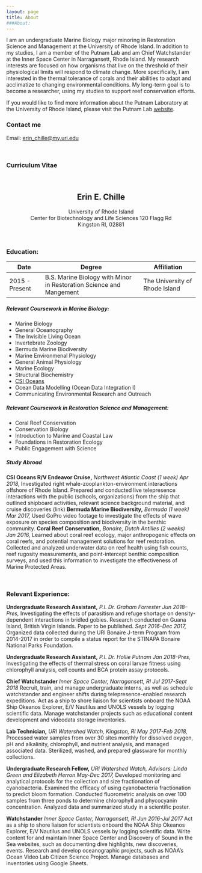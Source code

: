 ```yaml
---
layout: page
title: About
###About:
---
```


I am an undergraduate Marine Biology major minoring in Restoration Science and Management at the University of Rhode Island. In addition to my studies, I am a member of the Putnam Lab and am Chief Watchstander at the Inner Space Center in Narragansett, Rhode Island. My research interests are focused on how organisms that live on the threshold of their physiological limits will respond to climate change. More specifically, I am interested in the thermal tolerance of corals and their abilities to adapt and acclimatize to changing environmental conditions. My long-term goal is to become a researcher, using my studies to support reef conservation efforts.

If you would like to find more information about the Putnam Laboratory at the University of Rhode Island, please visit the Putnam Lab [website](http://putnamlab.com/).


### Contact me

Email: [erin_chille@my.uri.edu](mailto:erin_chille@my.uri.edu) 




&nbsp;

### Curriculum Vitae

&nbsp;
&nbsp;
&nbsp;

## <center>Erin E. Chille</center>
   <center> University of Rhode Island </center>
   <center>Center for Biotechnology and Life Sciences 120 Flagg Rd </center>
   <center> Kingston RI, 02881 </center>

&nbsp;

### **Education:**

| Date | Degree | Affiliation |
|------|--------|-------------|
| 2015 - Present | B.S. Marine Biology with Minor in Restoration Science and Mangement | The University of Rhode Island |




##### **Relevant Coursework in Marine Biology:**

* Marine Biology
* General Oceanography
* The Invisible Living Ocean
* Invertebrate Zoology
* Bermuda Marine Biodiversity
* Marine Environmenal Physiology
* General Animal Physiology
* Marine Ecology
* Structural Biochemistry
* [CSI Oceans](https://youtu.be/MeYmJqoSRdg)
* Ocean Data Modelling (Ocean Data Integration I)
* Communicating Environmental Research and Outreach


##### **Relevant Coursework in Restoration Science and Management:**
* Coral Reef Conservation
* Conservation Biology
* Introduction to Marine and Coastal Law
* Foundations in Restoration Ecology
* Public Engagement with Science

##### **Study Abroad**
**CSI Oceans R/V Endeavor Cruise,** *Northwest Atlantic Coast (1 week)*
*Apr 2018,* Investigated right whale-zooplankton-environment interactions offshore of Rhode Island. Prepared and conducted live telepresence interactions with the public (schools, organizations) from the ship that outlined shipboard activities, relevant science background material, and cruise discoveries (link)
**Bermuda Marine Biodiversity,** *Bermuda (1 week)*
*Mar 2017,* Used GoPro video footage to investigate the effects of wave exposure on species composition and biodiversity in the benthic community.
**Coral Reef Conservation,** *Bonaire, Dutch Antilles (2 weeks)*
*Jan 2016,* Learned about coral reef ecology, major anthropogenic effects on coral reefs, and potential management solutions for reef restoration. Collected and analyzed underwater data on reef health using fish counts, reef rugosity measurements, and point-intercept benthic composition surveys, and used this information to investigate the effectiveness of Marine Protected Areas.

&nbsp;
&nbsp;

### **Relevant Experience:**

**Undergraduate Research Assistant,** *P.I. Dr. Graham Forrester*
*Jun 2018–Pres,* Investigating the effects of parasitism and refuge shortage on density-dependent interactions in bridled gobies. Research conducted on Guana Island, British Virgin Islands. Paper to be published.
*Sept 2016–Dec 2017,* Organized data collected during the URI Bonaire J-term Program from 2014-2017 in order to compile a status report for the STINAPA Bonaire National Parks Foundation. 

**Undergraduate Research Assistant,** *P.I. Dr. Hollie Putnam*
*Jan 2018-Pres,* Investigating the effects of thermal stress on coral larvae fitness using chlorophyll analysis, cell counts and BCA protein assay protocols.

**Chief Watchstander** *Inner Space Center, Narragansett, RI*
*Jul 2017-Sept 2018* Recruit, train, and manage undergraduate interns, as well as schedulewatchstander and engineer shifts during telepresence-enabled research expeditions. Act as a ship to shore liaison for scientists onboard the NOAA Ship Okeanos Explorer, E/V Nautilus and UNOLS vessels by logging scientific data. Manage watchstander projects such as educational content development and videodata storage inventories.

**Lab Technician,** *URI Watershed Watch, Kingston, RI*
*May 2017-Feb 2018,* Processed water samples from over 30 sites monthly for dissolved oxygen, pH and alkalinity, chlorophyll, and nutrient analysis, and managed associated data. Sterilized, washed, and prepared glassware for monthly collections.

**Undergraduate Research Fellow,** *URI Watershed Watch, Advisors: Linda Green and Elizabeth Herron*
*May-Dec 2017,* Developed monitoring and analytical protocols for the collection and size
fractionation of cyanobacteria. Examined the efficacy of using cyanobacteria fractionation to predict bloom formation. Conducted fluorometric analysis on over 100 samples from three ponds to determine chlorophyll and phycocyanin concentration. Analyzed data and summarized study in a scientific poster.

**Watchstander** *Inner Space Center, Narragansett, RI*
*Jun 2016-Jul 2017* Act as a ship to shore liaison for scientists onboard the NOAA Ship Okeanos Explorer, E/V Nautilus and UNOLS vessels by logging scientific data. Write content for and maintain Inner Space Center and Discovery of Sound in the Sea websites, such as documenting dive highlights, new discoveries, events. Research and develop oceanographic projects, such as NOAA’s Ocean Video Lab Citizen Science Project. Manage databases and inventories using Google Sheets.





